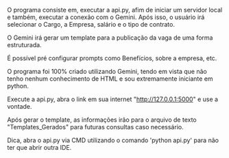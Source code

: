 O programa consiste em, executar a api.py, afim de iniciar um servidor local e também, executar a conexão com o Gemini.
Após isso, o usuário irá selecionar o Cargo, a Empresa, salário e o tipo de contrato.

O Gemini irá gerar um template para a publicação da vaga de uma forma estruturada.

É possível pré configurar prompts como Benefícios, sobre a empresa, etc.

O programa foi 100% criado utilizando Gemini, tendo em vista que não tenho nenhum conhecimento de HTML e sou extremamente iniciante em python.


Execute a api.py, abra o link em sua internet "http://127.0.0.1:5000" e use a vontade.

Após gerar o template, as informações irão para o arquivo de texto "Templates_Gerados" para futuras consultas caso necessário.

Dica, abra o api.py via CMD utilizando o comando 'python api.py' para não ter que abrir outra IDE.




